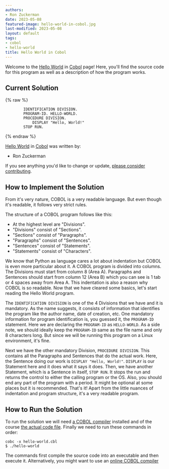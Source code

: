 ```yaml
---
authors:
- Ron Zuckerman
date: 2023-05-08
featured-image: hello-world-in-cobol.jpg
last-modified: 2023-05-08
layout: default
tags:
- cobol
- hello-world
title: Hello World in Cobol
---
```


Welcome to the [Hello World](https://sampleprograms.io/projects/hello-world) in [Cobol](https://sampleprograms.io/languages/cobol) page! Here, you'll find the source code for this program as well as a description of how the program works.

## Current Solution

{% raw %}

```cobol
        IDENTIFICATION DIVISION.
        PROGRAM-ID. HELLO-WORLD.
        PROCEDURE DIVISION.
            DISPLAY "Hello, World!"
        STOP RUN.
```

{% endraw %}

[Hello World](https://sampleprograms.io/projects/hello-world) in [Cobol](https://sampleprograms.io/languages/cobol) was written by:

- Ron Zuckerman

If you see anything you'd like to change or update, [please consider contributing](https://github.com/TheRenegadeCoder/sample-programs).

## How to Implement the Solution

From it's very nature, COBOL is a very readable language.
But even though it's readable, it follows very strict rules.

The structure of a COBOL program follows like this:

- At the highest level are "Divisions".
- "Divisions" consist of "Sections".
- "Sections" consist of "Paragraphs".
- "Paragraphs" consist of "Sentences".
- "Sentences" consist of "Statements".
- "Statements" consist of "Characters".

We know that Python as language cares a lot about indentation but COBOL is even more particular about it.
A COBOL program is divided into columns. The Divisions must start from column 8 (Area A).
Paragraphs and Sentences should start from column 12 (Area B) which you can see is 1 tab or 4 spaces away from Area A.
This indentation is also a reason why COBOL is so readable.
Now that we have cleared some basics, let's start reading the Hello World program.

The `IDENTIFICATION DIVISION` is one of the 4 Divisions that we have and it is mandatory.
As the name suggests, it consists of information that identifies the program like the author name, date of creation, etc.
One mandatory information for program identification is, you guessed it, the `PROGRAM-ID` statement.
Here we are declaring the `PROGRAM-ID` as `HELLO-WORLD`.
As a side note, we should ideally keep the `PROGRAM-ID` same as the file name and only 8 characters long. But since we will be running this program on a Linux environment, it's fine.

Next we have the other mandatory Division, `PROCEDURE DIVISION`.
This contains all the Paragraphs and Sentences that do the actual work.
Here, the Sentence doing our work is `DISPLAY "Hello, World!"`.
`DISPLAY` is our Statement here and it does what it says it does.
Then, we have another Statement, which is a Sentence in itself, `STOP RUN`.
It stops the run and returns the control to either the calling program or the OS.
Also, you should end any part of the program with a period. It might be optional at some places but it is recommended.
That's it! Apart from the little nuances of indentation and program structure, it's a very readable program.


## How to Run the Solution

To run the solution we will need [a COBOL compiler][1] installed and of the course [the actual code file][2].
Finally we need to run these commands in order:

```console
cobc -x hello-world.cbl
$ ./hello-world
```
The commands first compile the source code into an executable and then execute it.
Alternatively, you might want to use an [online COBOL compiler][3]

[1]: https://gnucobol.sourceforge.io/
[2]: https://github.com/TheRenegadeCoder/sample-programs/blob/main/archive/c/cobol/hello-world.cbl
[3]: https://www.jdoodle.com/execute-cobol-online/
